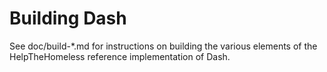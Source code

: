 Building Dash
=============

See doc/build-*.md for instructions on building the various
elements of the HelpTheHomeless reference implementation of Dash.
